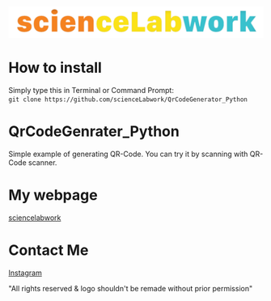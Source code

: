 ![logo](https://github.com/scienceLabwork/Rock_paper_scissor/blob/master/Wholelogo%20copy%202.png)

# How to install
Simply type this in Terminal or Command Prompt:</br>
`git clone https://github.com/scienceLabwork/QrCodeGenerator_Python`

# QrCodeGenrater_Python
Simple example of generating QR-Code. You can try it by scanning with QR-Code scanner.

# My webpage
[sciencelabwork](http://www.sciencelabwork.cf)

# Contact Me
[Instagram](https://www.instagram.com/rudra_shah_)

"All rights reserved & logo shouldn't be remade without prior permission"


